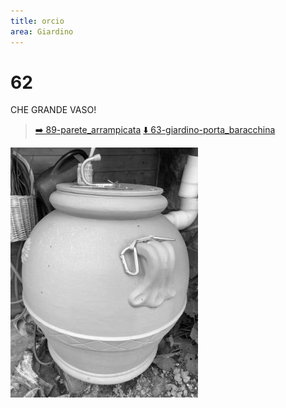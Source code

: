 ```yaml
---
title: orcio
area: Giardino
---
```

# 62
CHE GRANDE VASO!

> [➡️ 89-parete_arrampicata](89-parete_arrampicata.md)
> [⬇️ 63-giardino-porta_baracchina](63-giardino-porta_baracchina.md)

![foto_107](../_assets/preview/foto_107.jpg)